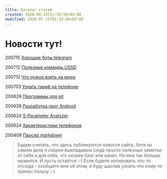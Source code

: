 ```yaml
---
title: Каталог статей
created: 2020-06-29T11:55:58+03:00
modified: 2020-07-15T01:10:46+03:00
---
```


# Новости тут!

200715
[Хорошие боты telegram](200715_tg_bots.md)

200712
[Полезные команды USSD](200712_ussd_команды.md)

200712
[Что нужно взять на море](200712_взять_на_море.md)

200703
[Узнать тариф на телефоне](200703_узнать_тариф.md)  

200628
[Программы для git](./200628_программы_для_git.md)  

200628
[Разработка прог Android](../code/200628_android_разработка.md)  

200624
[S-Parameter Analyzer](./200624_spa.md)  

200624
[Характеристики телефонов](./200624_характеристики_телефонов.md)  

200409
[Парсер markdown](./200409_md_to_html.md)


> Будем считать, что здесь публикуются новости сайта. Хотя на самом деле я скорее выкладываю сюда просто полезные заметки от себя и для себя, что скорее блог или канал. Но мне так больше нравится. И пусть остаётся :-)
> Если будете копировать что-то отсюда - сообщите мне об этом, я буду щаслив узнать что кому-то принес пользу ;-)